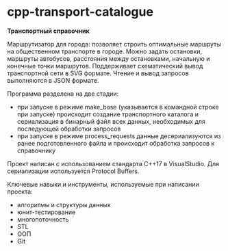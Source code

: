 # cpp-transport-catalogue
**Транспортный справочник**

Маршрутизатор для города: позволяет строить оптимальные маршруты на общественном транспорте в городе. Можно задать остановки, маршруты автобусов, расстояния между остановками, начальную и конечные точки маршрутов. Поддерживает схематический вывод транспортной сети в SVG формате. Чтение и вывод запросов выполняются в JSON формате.

Программа разделена на две стадии:
- при запуске в режиме make_base (указывается в командной строке при запуске) происходит создание транспортного каталога и сериализация в бинарный файл всех данных, необходимых для последующей обработки запросов
- при запуске в режиме process_requests данные десериализуются из ранее подготовленного файла и происходит обработка запросов к справочнику

Проект написан с использованием стандарта С++17 в VisualStudio. Для сериализации используется Protocol Buffers.

Ключевые навыки и инструменты, используемые при написании проекта:

- алгоритмы и структуры данных
- юнит-тестирование
- многопоточность
- STL
- ООП
- Git
